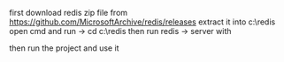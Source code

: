 first download redis zip file from https://github.com/MicrosoftArchive/redis/releases
extract it into c:\redis
open cmd and run -> cd c:\redis
then run redis   -> server with 

then run the project and use it 

